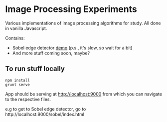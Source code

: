# Image Processing Experiments

Various implementations of image processing algorithms for study. All done in vanilla Javascript.

Contains:

* Sobel edge detector [demo](https://piratefsh.github.io/image-processing/sobel/index.html) (p.s., it's slow, so wait for a bit)
* And more stuff coming soon, maybe?

## To run stuff locally
```
npm install
grunt serve
```

App should be serving at [http://localhost:9000](http://localhost:9000) from which you can navigate to the respective files.

e.g to get to Sobel edge detector, go to http://localhost:9000/sobel/index.html

##